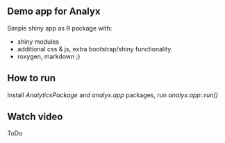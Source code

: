 ## Demo app for Analyx
Simple shiny app as R package with:
- shiny modules
- additional css & js, extra bootstrap/shiny functionality
- roxygen, markdown ;)

## How to run
Install *AnalyticsPackage* and *analyx.app* packages, run *analyx.app::run()*

## Watch video
ToDo
